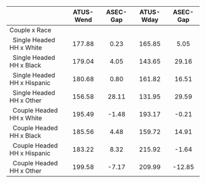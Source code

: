 
|                      |    ATUS-Wend |     ASEC-Gap |    ATUS-Wday |     ASEC-Gap |
| -------------------- | :----------: | :----------: | :----------: | :----------: |
| Couple x Race        |              |              |              |              |
| &nbsp;&nbsp;Single Headed HH x White |       177.88 |         0.23 |       165.85 |         5.05 |
| &nbsp;&nbsp;Single Headed HH x Black |       179.04 |         4.05 |       143.65 |        29.16 |
| &nbsp;&nbsp;Single Headed HH x Hispanic |       180.68 |         0.80 |       161.82 |        16.51 |
| &nbsp;&nbsp;Single Headed HH x Other |       156.58 |        28.11 |       131.95 |        29.59 |
| &nbsp;&nbsp;Couple Headed HH x White |       195.49 |        -1.48 |       193.17 |        -0.21 |
| &nbsp;&nbsp;Couple Headed HH x Black |       185.56 |         4.48 |       159.72 |        14.91 |
| &nbsp;&nbsp;Couple Headed HH x Hispanic |       183.22 |         8.32 |       215.92 |        -1.64 |
| &nbsp;&nbsp;Couple Headed HH x Other |       199.58 |        -7.17 |       209.99 |       -12.85 |


